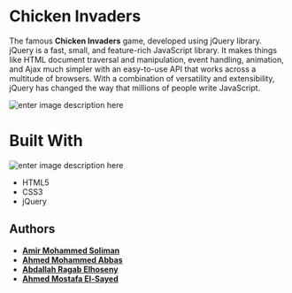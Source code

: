 ﻿# Chicken Invaders

The famous **Chicken Invaders** game, developed using jQuery library. jQuery is a fast, small, and feature-rich JavaScript library. It makes things like HTML document traversal and manipulation, event handling, animation, and Ajax much simpler with an easy-to-use API that works across a multitude of browsers. With a combination of versatility and extensibility, jQuery has changed the way that millions of people write JavaScript.

![enter image description here](https://vignette.wikia.nocookie.net/chickeninvaders/images/b/b4/BigChicken.png/revision/latest/scale-to-width-down/400?cb=20180311182645)
#  Built With
![enter image description here](http://pluspng.com/img-png/jquery-logo-png-file-jquery-logo-svg-524.png)

- HTML5
- CSS3
- jQuery

## Authors
- **[Amir Mohammed Soliman](https://github.com/Amir-Mohammed)**
- **[Ahmed Mohammed Abbas](https://github.com/AhmedAbbas19)**
- **[Abdallah Ragab Elhoseny](https://github.com/abdallahragab40)**
- **[Ahmed Mostafa El-Sayed](https://github.com/AhmedMostafa4200)**

